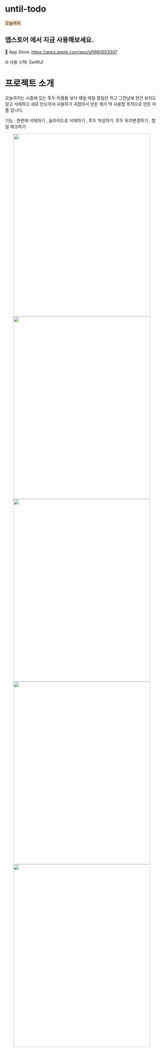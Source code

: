 # until-todo
<span style="background-color: #F7DDBE">오늘까지</span>

## 앱스토어 에서 지금 사용해보세요. 
🚀 App Store: https://apps.apple.com/app/id1660503307 

🌐 사용 스택: SwiftUI 

# 프로젝트 소개 

오늘까지는 시중에 있는 투두 어플들 보다 매일 매일 할일만 적고 그전날에 한건 보지도 않고 삭제하고 
새로 만드어서 사용하기 귀찮아서 만든 제가 딱 사용할 목적으로 만든 어플 입니다. 

기능 : 한번에 삭제하기 , 슬라이드로 삭제하기 , 투두 작성하기, 투두 위치변경하기 , 할 일 체크하기 
<p align="center">
  <img src="https://user-images.githubusercontent.com/120624961/211976647-7e63d5a7-a4da-44ab-a45b-58336111b406.png" width="450" height="600"/>
  <img src="https://user-images.githubusercontent.com/120624961/211976658-c76811ac-c8e5-4568-b963-feea0af0d65f.png" width="450" height="600"/>
    <img src="https://user-images.githubusercontent.com/120624961/211976664-1b8445ab-e7ab-434c-a70b-137748e48bee.png" width="450" height="600"/>
    <img src="https://user-images.githubusercontent.com/120624961/211976666-09eab9af-a373-46d4-8dbb-e56d163181d3.png" width="450" height="600"/>
    <img src="https://user-images.githubusercontent.com/120624961/211976667-11fa1b65-24d0-4e04-af98-ddf885fe7ba6.png" width="450" height="600"/>
</p>

